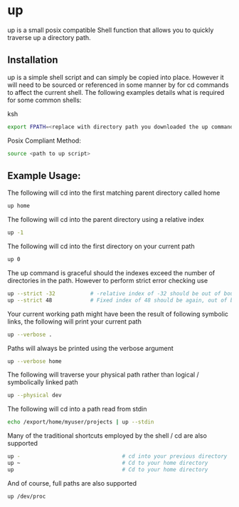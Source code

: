 # up
up is a small posix compatible Shell function that allows you to quickly traverse up a directory path.  

Installation
------------

up is a simple shell script and can simply be copied into place.  However it will need to be sourced or referenced in some manner by for cd commands to affect the current shell.  The following examples details what is required for some common shells:

ksh

```sh
export FPATH=<replace with directory path you downloaded the up command to>
```

Posix Compliant Method:

```sh
source <path to up script>
```

Example Usage:
--------------

The following will cd into the first matching parent directory called home
```sh
up home
```

The following will cd into the parent directory using a relative index
```sh
up -1
```

The following will cd into the first directory on your current path
```sh
up 0
```

The up command is graceful should the indexes exceed the number of directories in the path.  However to perform strict error checking use
```sh
up --strict -32           # -relative index of -32 should be out of bounds
up --strict 48            # Fixed index of 48 should be again, out of bounds
```

Your current working path might have been the result of following symbolic links, the following will print your current path
```sh
up --verbose .
```

Paths will always be printed using the verbose argument
```sh
up --verbose home
```

The following will traverse your physical path rather than logical / symbolically linked path
```sh
up --physical dev
```

The following will cd into a path read from stdin
```sh
echo /export/home/myuser/projects | up --stdin
```

Many of the traditional shortcuts employed by the shell / cd are also supported
```sh
up -                                # cd into your previous directory
up ~                                # Cd to your home directory
up                                  # Cd to your home directory
```

And of course, full paths are also supported
```sh
up /dev/proc
```
